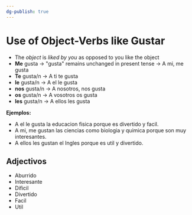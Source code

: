 ```yaml
---
dg-publish: true
---
```

# Use of Object-Verbs like Gustar
- The *object* is *liked by you* as opposed to you like the object
- **Me** gusta → "gusta" remains unchanged in present tense → A mi, me gusta
- **Te** gusta/n → A ti te gusta
- **le** gusta/n → A el le gusta 
- **nos** gusta/n → A nosotros, nos gusta
- **os** gusta/n  → A vosotros os gusta
- **les** gusta/n → A ellos les gusta

**Ejemplos:**
- A el le gusta la educacion fisica porque es divertido y facil.
- A mi, me gustan las ciencias como biologia y quimica porque son muy interesantes.
- A ellos les gustan el Ingles porque es util y divertido.

## Adjectivos
- Aburrido
- Interesante
- Dificil
- Divertido
- Facil
- Util